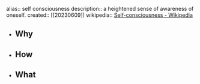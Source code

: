 alias:: self consciousness
description:: a heightened sense of awareness of oneself.
created:: [[20230609]]
wikipedia:: [Self-consciousness - Wikipedia](https://en.wikipedia.org/wiki/Self-consciousness)

- ## Why
- ## How
- ## What